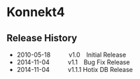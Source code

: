 # Konnekt4

## Release History
 * 2010-05-18   v1.0 Initial Release
 * 2014-11-04   v1.1 Bug Fix Release
 * 2014-11-04   v1.1.1 Hotix DB Release